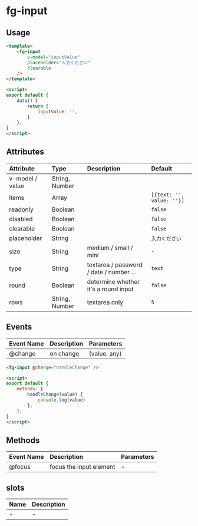 # fg-input



## Usage

```html
<template>
    <fg-input
        v-model="inputValue"
        placeholder="入力ください"
        clearable
    />
</template>

<script>
export default {
    data() {
        return {
            inputValue: '',
        }
    },
}
</script>
```

## Attributes

|Attribute|Type|Description|Default|
|:--|:--|:--|:--|
|v-model / value|String, Number|||
|items|Array||`[{text: '', value: ''}]`|
|readonly|Boolean||`false`|
|disabled|Boolean||`false`|
|clearable|Boolean||`false`|
|placeholder|String||`入力ください`|
|size|String|medium / small / mini|`-`|
|type|String|textarea / password / date / number ...|`text`|
|round|Boolean|determine whether it's a round input|`false`|
|rows|String, Number|textarea only|`5`|

## Events

|Event Name|Description|Parameters|
|:--|:--|:--|
|@change|on change|(value: any)|

```html
<fg-input @change="handleChange" />

<script>
export default {
    methods: {
        handleChange(value) {
            console.log(value)
        },
    },
}
</script>
```

## Methods

|Event Name|Description|Parameters|
|:--|:--|:--|
|@focus|focus the input element|-|

## slots

|Name|Description|
|:--|:--|
|-|-|
